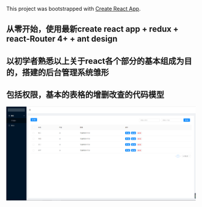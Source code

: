 This project was bootstrapped with [Create React App](https://github.com/facebook/create-react-app).

## 从零开始，使用最新create react app + redux + react-Router 4+ + ant design
## 以初学者熟悉以上关于react各个部分的基本组成为目的，搭建的后台管理系统雏形
## 包括权限，基本的表格的增删改查的代码模型

![image](https://github.com/zhangyuhuihh/react-demo/blob/master/src/assets/images/demoshoot.png)

